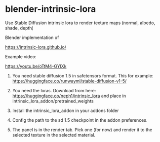 # blender-intrinsic-lora
Use Stable Diffusion intrinsic lora to render texture maps (normal, albedo, shade, depth)

Blender implementation of 

https://intrinsic-lora.github.io/


Example video:

https://youtu.be/oTtM4-GYlXk


1. You need stable diffusion 1.5 in safetensors format. This for example: https://huggingface.co/runwayml/stable-diffusion-v1-5/

2. You need the loras. Download from here: https://huggingface.co/neph1/intrinsic_lora and place in intrinsic_lora_addon/pretrained_weights

3. Install the intrinsic_lora_addon in your addons folder

4. Config the path to the sd 1.5 checkpoint in the addon preferences.

5. The panel is in the render tab. Pick one (for now) and render it to the selected texture in the selected material.
